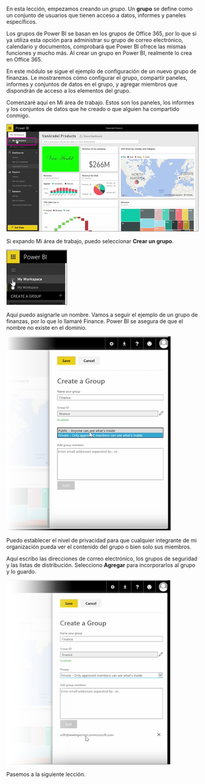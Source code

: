 En esta lección, empezamos creando un *grupo*. Un **grupo** se define como un conjunto de usuarios que tienen acceso a datos, informes y paneles específicos.

Los grupos de Power BI se basan en los grupos de Office 365, por lo que si ya utiliza esta opción para administrar su grupo de correo electrónico, calendario y documentos, comprobará que Power BI ofrece las mismas funciones y mucho más. Al crear un grupo en Power BI, realmente lo crea en Office 365.

En este módulo se sigue el ejemplo de configuración de un nuevo grupo de finanzas. Le mostraremos cómo configurar el grupo, compartir paneles, informes y conjuntos de datos en el grupo, y agregar miembros que dispondrán de acceso a los elementos del grupo.

Comenzaré aquí en Mi área de trabajo. Estos son los paneles, los informes y los conjuntos de datos que he creado o que alguien ha compartido conmigo.

![Uso compartido y colaboración en Power BI](./media/6-1-create-groups/pbi_learn06_01myworkspace.png)

Si expando Mi área de trabajo, puedo seleccionar **Crear un grupo**.

![Uso compartido y colaboración en Power BI](./media/6-1-create-groups/pbi_learn06_01expandmywkspace.png)

Aquí puedo asignarle un nombre. Vamos a seguir el ejemplo de un grupo de finanzas, por lo que lo llamaré Finance. Power BI se asegura de que el nombre no existe en el dominio.

![Uso compartido y colaboración en Power BI](./media/6-1-create-groups/pbi_learn06_01creategroupdialog.png)

Puedo establecer el nivel de privacidad para que cualquier integrante de mi organización pueda ver el contenido del grupo o bien solo sus miembros.

Aquí escribo las direcciones de correo electrónico, los grupos de seguridad y las listas de distribución. Selecciono **Agregar** para incorporarlos al grupo y lo guardo.

![Uso compartido y colaboración en Power BI](./media/6-1-create-groups/pbi_learn06_01savegroup.png)

Pasemos a la siguiente lección.

